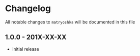 # Changelog

All notable changes to `matryoshka` will be documented in this file

## 1.0.0 - 201X-XX-XX

- initial release
